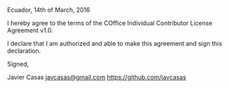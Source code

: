 Ecuador, 14th of March, 2016

I hereby agree to the terms of the COffice Individual Contributor License
Agreement v1.0.

I declare that I am authorized and able to make this agreement and sign this
declaration.

Signed,

Javier Casas javcasas@gmail.com https://github.com/javcasas
